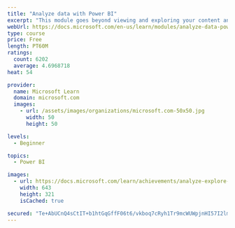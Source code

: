 ```yaml
---
title: "Analyze data with Power BI"
excerpt: "This module goes beyond viewing and exploring your content and explains how to interact with it by working with reports and dashboards to uncover and share new business insights."
webUrl: https://docs.microsoft.com/en-us/learn/modules/analyze-data-power-bi/
type: course
price: Free
length: PT60M
ratings:
  count: 6202
  average: 4.6968718
heat: 54

provider:
  name: Microsoft Learn
  domain: microsoft.com
  images:
    - url: /assets/images/organizations/microsoft.com-50x50.jpg
      width: 50
      height: 50

levels:
  - Beginner

topics:
  - Power BI

images:
  - url: https://docs.microsoft.com/learn/achievements/analyze-explore-data-power-bi-social.png
    width: 643
    height: 321
    isCached: true

secured: "Te+AbUCnQ4sCtIT+b1htGqGffF06t6/vkboq7cRyh1Tr9mcWUWpjnHI57I2lmeiM4MqzVFOJjaQWvySoT0/zyr+r/8ZtXO32DuqnZpRH3iHAJaP+jl84hWAyoDh7C9S0NrDr7fXBg45aqzUGZR4cxwI21DKnT97K3KPzaeNpQ6QdlU6pQEfr9bG2aSWkVyHVb9zJ652LPovlNwfHtaOkU0cKw1ZtkwuxzcROObWJjHccIqSXfnKiULTxmRW/Jn5iE40aNXipf24NS6m2BHKm2sXYfhx0PIEiY4iCPcD8Te4Koob8jKh4Zx+HC/A32+aECe669zXuT7/0pSkVAIojgrsZZg7Caj6Ip5lFGAGe87pjCNaPN8ZYi9GFgGvM95I2eggn4VURZnkykhF0P8BtFyXOgo/RIcyU3SSkAYE5nVs=;vi5tlH4zREGktFOWwrytTA=="
---
```


